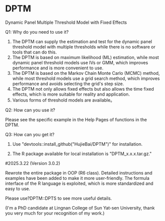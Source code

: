 # DPTM

Dynamic Panel Multiple Threshold Model with Fixed Effects

Q1: Why do you need to use it?

1.  The DPTM can supply the estimation and test for the dynamic panel threshold model with multiple thresholds while there is no software or tools that can do this. 
2.  The DPTM is based on maximum likelihood (ML) estimation, while most dynamic panel threshold models use IVs or GMM, which improves performance and is more convenient to use.
3.  The DPTM is based on the Markov Chain Monte Carlo (MCMC) method, while most threshold models use a grid search method, which improves performance and avoids selecting the grid's step size.
4.  The DPTM not only allows fixed effects but also allows the time fixed effects, which is more suitable for reality and application.
5.  Various forms of threshold models are available。

Q2: How can you use it?

Please see the specific example in the Help Pages of functions in the DPTM.

Q3: How can you get it?

1.  Use "devtools::install_github("HujieBai/DPTM")" for installation.

2.  The R package available for local installation is "DPTM_x.x.x.tar.gz."

#2025.3.22 (Version 3.0.2)

Rewrote the entire package in OOP (R6 class).
Detailed instructions and examples have been added to make it more user-friendly.
The formula interface of the R language is exploited, which is more standardized and easy to use.

Please use?DPTM::DPTS to see more useful details.

(I'm a PhD candidate at Lingnan College of Sun Yat-sen University, thank you very much for your recognition of my work.)

